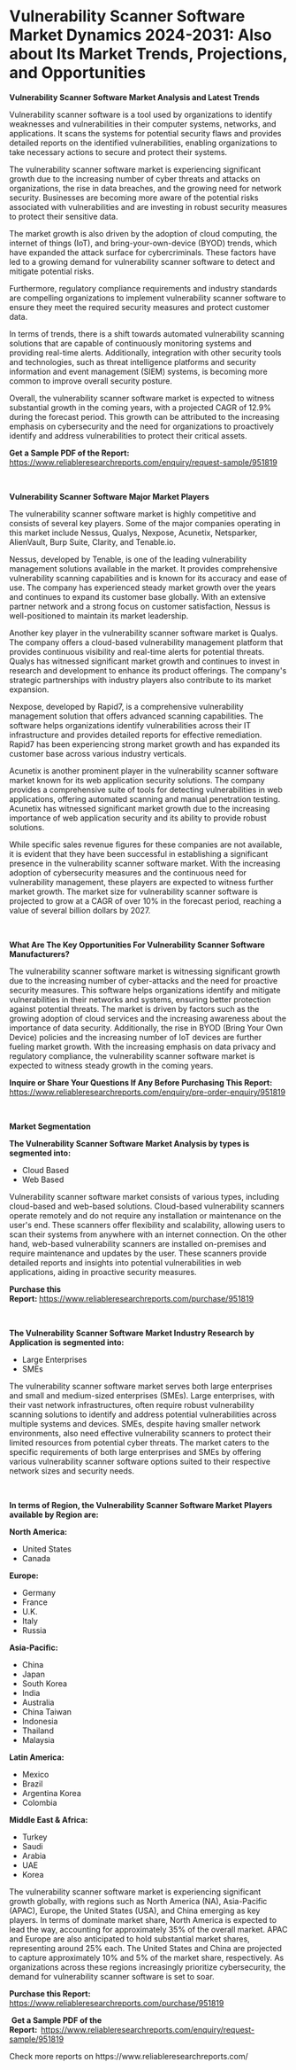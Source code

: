 <p><h1>Vulnerability Scanner Software Market Dynamics 2024-2031: Also about Its Market Trends, Projections, and Opportunities</h1></p><p><strong>Vulnerability Scanner Software Market Analysis and Latest Trends</strong></p>
<p><p>Vulnerability scanner software is a tool used by organizations to identify weaknesses and vulnerabilities in their computer systems, networks, and applications. It scans the systems for potential security flaws and provides detailed reports on the identified vulnerabilities, enabling organizations to take necessary actions to secure and protect their systems.</p><p>The vulnerability scanner software market is experiencing significant growth due to the increasing number of cyber threats and attacks on organizations, the rise in data breaches, and the growing need for network security. Businesses are becoming more aware of the potential risks associated with vulnerabilities and are investing in robust security measures to protect their sensitive data.</p><p>The market growth is also driven by the adoption of cloud computing, the internet of things (IoT), and bring-your-own-device (BYOD) trends, which have expanded the attack surface for cybercriminals. These factors have led to a growing demand for vulnerability scanner software to detect and mitigate potential risks.</p><p>Furthermore, regulatory compliance requirements and industry standards are compelling organizations to implement vulnerability scanner software to ensure they meet the required security measures and protect customer data.</p><p>In terms of trends, there is a shift towards automated vulnerability scanning solutions that are capable of continuously monitoring systems and providing real-time alerts. Additionally, integration with other security tools and technologies, such as threat intelligence platforms and security information and event management (SIEM) systems, is becoming more common to improve overall security posture.</p><p>Overall, the vulnerability scanner software market is expected to witness substantial growth in the coming years, with a projected CAGR of 12.9% during the forecast period. This growth can be attributed to the increasing emphasis on cybersecurity and the need for organizations to proactively identify and address vulnerabilities to protect their critical assets.</p></p>
<p><strong>Get a Sample PDF of the Report:&nbsp;</strong> <a href="https://www.reliableresearchreports.com/enquiry/request-sample/951819">https://www.reliableresearchreports.com/enquiry/request-sample/951819</a></p>
<p>&nbsp;</p>
<p><strong>Vulnerability Scanner Software Major Market Players</strong></p>
<p><p>The vulnerability scanner software market is highly competitive and consists of several key players. Some of the major companies operating in this market include Nessus, Qualys, Nexpose, Acunetix, Netsparker, AlienVault, Burp Suite, Clarity, and Tenable.io.</p><p>Nessus, developed by Tenable, is one of the leading vulnerability management solutions available in the market. It provides comprehensive vulnerability scanning capabilities and is known for its accuracy and ease of use. The company has experienced steady market growth over the years and continues to expand its customer base globally. With an extensive partner network and a strong focus on customer satisfaction, Nessus is well-positioned to maintain its market leadership.</p><p>Another key player in the vulnerability scanner software market is Qualys. The company offers a cloud-based vulnerability management platform that provides continuous visibility and real-time alerts for potential threats. Qualys has witnessed significant market growth and continues to invest in research and development to enhance its product offerings. The company's strategic partnerships with industry players also contribute to its market expansion.</p><p>Nexpose, developed by Rapid7, is a comprehensive vulnerability management solution that offers advanced scanning capabilities. The software helps organizations identify vulnerabilities across their IT infrastructure and provides detailed reports for effective remediation. Rapid7 has been experiencing strong market growth and has expanded its customer base across various industry verticals.</p><p>Acunetix is another prominent player in the vulnerability scanner software market known for its web application security solutions. The company provides a comprehensive suite of tools for detecting vulnerabilities in web applications, offering automated scanning and manual penetration testing. Acunetix has witnessed significant market growth due to the increasing importance of web application security and its ability to provide robust solutions.</p><p>While specific sales revenue figures for these companies are not available, it is evident that they have been successful in establishing a significant presence in the vulnerability scanner software market. With the increasing adoption of cybersecurity measures and the continuous need for vulnerability management, these players are expected to witness further market growth. The market size for vulnerability scanner software is projected to grow at a CAGR of over 10% in the forecast period, reaching a value of several billion dollars by 2027.</p></p>
<p>&nbsp;</p>
<p><strong>What Are The Key Opportunities For Vulnerability Scanner Software Manufacturers?</strong></p>
<p><p>The vulnerability scanner software market is witnessing significant growth due to the increasing number of cyber-attacks and the need for proactive security measures. This software helps organizations identify and mitigate vulnerabilities in their networks and systems, ensuring better protection against potential threats. The market is driven by factors such as the growing adoption of cloud services and the increasing awareness about the importance of data security. Additionally, the rise in BYOD (Bring Your Own Device) policies and the increasing number of IoT devices are further fueling market growth. With the increasing emphasis on data privacy and regulatory compliance, the vulnerability scanner software market is expected to witness steady growth in the coming years.</p></p>
<p><strong>Inquire or Share Your Questions If Any Before Purchasing This Report:</strong> <a href="https://www.reliableresearchreports.com/enquiry/pre-order-enquiry/951819">https://www.reliableresearchreports.com/enquiry/pre-order-enquiry/951819</a></p>
<p>&nbsp;</p>
<p><strong>Market Segmentation</strong></p>
<p><strong>The Vulnerability Scanner Software Market Analysis by types is segmented into:</strong></p>
<p><ul><li>Cloud Based</li><li>Web Based</li></ul></p>
<p><p>Vulnerability scanner software market consists of various types, including cloud-based and web-based solutions. Cloud-based vulnerability scanners operate remotely and do not require any installation or maintenance on the user's end. These scanners offer flexibility and scalability, allowing users to scan their systems from anywhere with an internet connection. On the other hand, web-based vulnerability scanners are installed on-premises and require maintenance and updates by the user. These scanners provide detailed reports and insights into potential vulnerabilities in web applications, aiding in proactive security measures.</p></p>
<p><strong>Purchase this Report:&nbsp;</strong><a href="https://www.reliableresearchreports.com/purchase/951819">https://www.reliableresearchreports.com/purchase/951819</a></p>
<p>&nbsp;</p>
<p><strong>The Vulnerability Scanner Software Market Industry Research by Application is segmented into:</strong></p>
<p><ul><li>Large Enterprises</li><li>SMEs</li></ul></p>
<p><p>The vulnerability scanner software market serves both large enterprises and small and medium-sized enterprises (SMEs). Large enterprises, with their vast network infrastructures, often require robust vulnerability scanning solutions to identify and address potential vulnerabilities across multiple systems and devices. SMEs, despite having smaller network environments, also need effective vulnerability scanners to protect their limited resources from potential cyber threats. The market caters to the specific requirements of both large enterprises and SMEs by offering various vulnerability scanner software options suited to their respective network sizes and security needs.</p></p>
<p>&nbsp;</p>
<p><strong>In terms of Region, the Vulnerability Scanner Software Market Players available by Region are:</strong></p>
<p>
    <p> <strong> North America: </strong>
        <ul>
            <li>United States</li>
            <li>Canada</li>
        </ul>
        </p> 
    <p> <strong> Europe: </strong>
        <ul>
            <li>Germany</li>
            <li>France</li>
            <li>U.K.</li>
            <li>Italy</li>
            <li>Russia</li>
        </ul>
        </p> 
    <p> <strong> Asia-Pacific: </strong>
        <ul>
            <li>China</li>
            <li>Japan</li>
            <li>South Korea</li>
            <li>India</li>
            <li>Australia</li>
            <li>China Taiwan</li>
            <li>Indonesia</li>
            <li>Thailand</li>
            <li>Malaysia</li>
        </ul>
        </p> 
    <p> <strong> Latin America: </strong>
        <ul>
            <li>Mexico</li>
            <li>Brazil</li>
            <li>Argentina Korea</li>
            <li>Colombia</li>
        </ul>
        </p> 
    <p> <strong> Middle East & Africa: </strong>
        <ul>
            <li>Turkey</li>
            <li>Saudi</li>
            <li>Arabia</li>
            <li>UAE</li>
            <li>Korea</li>
        </ul>
    </p>
    </p>
<p><p>The vulnerability scanner software market is experiencing significant growth globally, with regions such as North America (NA), Asia-Pacific (APAC), Europe, the United States (USA), and China emerging as key players. In terms of dominate market share, North America is expected to lead the way, accounting for approximately 35% of the overall market. APAC and Europe are also anticipated to hold substantial market shares, representing around 25% each. The United States and China are projected to capture approximately 10% and 5% of the market share, respectively. As organizations across these regions increasingly prioritize cybersecurity, the demand for vulnerability scanner software is set to soar.</p></p>
<p><strong>Purchase this Report: </strong><a href="https://www.reliableresearchreports.com/purchase/951819">https://www.reliableresearchreports.com/purchase/951819</a></p>
<p>&nbsp;<strong>Get a Sample PDF of the Report:&nbsp;&nbsp;</strong><a href="https://www.reliableresearchreports.com/enquiry/request-sample/951819">https://www.reliableresearchreports.com/enquiry/request-sample/951819</a></p>
<p><strong></strong></p>
<p>Check more reports on https://www.reliableresearchreports.com/</p>